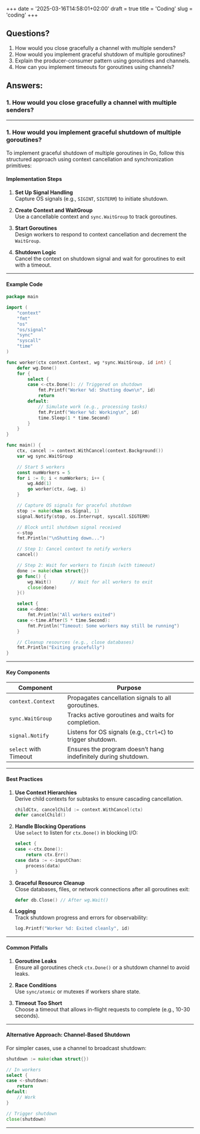 +++
date = '2025-03-16T14:58:01+02:00'
draft = true
title = 'Coding'
slug = 'coding'
+++

## Questions?
1. How would you close gracefully a channel with multiple senders?
1. How would you implement graceful shutdown of multiple goroutines?
1. Explain the producer-consumer pattern using goroutines and channels.
1. How can you implement timeouts for goroutines using channels?

## Answers:

### 1. How would you close gracefully a channel with multiple senders?

---

### 1. How would you implement graceful shutdown of multiple goroutines?
To implement graceful shutdown of multiple goroutines in Go, follow this structured approach using context cancellation and synchronization primitives:

#### **Implementation Steps**

1. **Set Up Signal Handling**  
   Capture OS signals (e.g., `SIGINT`, `SIGTERM`) to initiate shutdown.

2. **Create Context and WaitGroup**  
   Use a cancellable context and `sync.WaitGroup` to track goroutines.

3. **Start Goroutines**  
   Design workers to respond to context cancellation and decrement the `WaitGroup`.

4. **Shutdown Logic**  
   Cancel the context on shutdown signal and wait for goroutines to exit with a timeout.

---

#### **Example Code**
```go
package main

import (
    "context"
    "fmt"
    "os"
    "os/signal"
    "sync"
    "syscall"
    "time"
)

func worker(ctx context.Context, wg *sync.WaitGroup, id int) {
    defer wg.Done()
    for {
        select {
        case <-ctx.Done(): // Triggered on shutdown
            fmt.Printf("Worker %d: Shutting down\n", id)
            return
        default:
            // Simulate work (e.g., processing tasks)
            fmt.Printf("Worker %d: Working\n", id)
            time.Sleep(1 * time.Second)
        }
    }
}

func main() {
    ctx, cancel := context.WithCancel(context.Background())
    var wg sync.WaitGroup

    // Start 5 workers
    const numWorkers = 5
    for i := 0; i < numWorkers; i++ {
        wg.Add(1)
        go worker(ctx, &wg, i)
    }

    // Capture OS signals for graceful shutdown
    stop := make(chan os.Signal, 1)
    signal.Notify(stop, os.Interrupt, syscall.SIGTERM)

    // Block until shutdown signal received
    <-stop
    fmt.Println("\nShutting down...")

    // Step 1: Cancel context to notify workers
    cancel()

    // Step 2: Wait for workers to finish (with timeout)
    done := make(chan struct{})
    go func() {
        wg.Wait()       // Wait for all workers to exit
        close(done)
    }()

    select {
    case <-done:
        fmt.Println("All workers exited")
    case <-time.After(5 * time.Second):
        fmt.Println("Timeout: Some workers may still be running")
    }

    // Cleanup resources (e.g., close databases)
    fmt.Println("Exiting gracefully")
}
```

---

#### **Key Components**
| **Component**          | **Purpose**                                                                 |
|-------------------------|-----------------------------------------------------------------------------|
| `context.Context`       | Propagates cancellation signals to all goroutines.                         |
| `sync.WaitGroup`        | Tracks active goroutines and waits for completion.                         |
| `signal.Notify`         | Listens for OS signals (e.g., `Ctrl+C`) to trigger shutdown.               |
| `select` with Timeout   | Ensures the program doesn’t hang indefinitely during shutdown.             |

---

#### **Best Practices**
1. **Use Context Hierarchies**  
   Derive child contexts for subtasks to ensure cascading cancellation.
   ```go
   childCtx, cancelChild := context.WithCancel(ctx)
   defer cancelChild()
   ```

2. **Handle Blocking Operations**  
   Use `select` to listen for `ctx.Done()` in blocking I/O:
   ```go
   select {
   case <-ctx.Done():
       return ctx.Err()
   case data := <-inputChan:
       process(data)
   }
   ```

3. **Graceful Resource Cleanup**  
   Close databases, files, or network connections after all goroutines exit:
   ```go
   defer db.Close() // After wg.Wait()
   ```

4. **Logging**  
   Track shutdown progress and errors for observability:
   ```go
   log.Printf("Worker %d: Exited cleanly", id)
   ```

---

#### **Common Pitfalls**
1. **Goroutine Leaks**  
   Ensure all goroutines check `ctx.Done()` or a shutdown channel to avoid leaks.

2. **Race Conditions**  
   Use `sync/atomic` or mutexes if workers share state.

3. **Timeout Too Short**  
   Choose a timeout that allows in-flight requests to complete (e.g., 10-30 seconds).

---

#### **Alternative Approach: Channel-Based Shutdown**
For simpler cases, use a channel to broadcast shutdown:
```go
shutdown := make(chan struct{})

// In workers
select {
case <-shutdown:
    return
default:
    // Work
}

// Trigger shutdown
close(shutdown)
```

---
